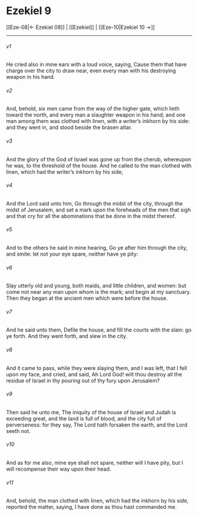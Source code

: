 # Ezekiel 9

[[Eze-08|← Ezekiel 08]] | [[Ezekiel]] | [[Eze-10|Ezekiel 10 →]]
***

###### v1
He cried also in mine ears with a loud voice, saying, Cause them that have charge over the city to draw near, even every man with his destroying weapon in his hand.
###### v2
And, behold, six men came from the way of the higher gate, which lieth toward the north, and every man a slaughter weapon in his hand; and one man among them was clothed with linen, with a writer’s inkhorn by his side: and they went in, and stood beside the brasen altar.
###### v3
And the glory of the God of Israel was gone up from the cherub, whereupon he was, to the threshold of the house. And he called to the man clothed with linen, which had the writer’s inkhorn by his side;
###### v4
And the Lord said unto him, Go through the midst of the city, through the midst of Jerusalem, and set a mark upon the foreheads of the men that sigh and that cry for all the abominations that be done in the midst thereof.
###### v5
And to the others he said in mine hearing, Go ye after him through the city, and smite: let not your eye spare, neither have ye pity:
###### v6
Slay utterly old and young, both maids, and little children, and women: but come not near any man upon whom is the mark; and begin at my sanctuary. Then they began at the ancient men which were before the house.
###### v7
And he said unto them, Defile the house, and fill the courts with the slain: go ye forth. And they went forth, and slew in the city.
###### v8
And it came to pass, while they were slaying them, and I was left, that I fell upon my face, and cried, and said, Ah Lord God! wilt thou destroy all the residue of Israel in thy pouring out of thy fury upon Jerusalem?
###### v9
Then said he unto me, The iniquity of the house of Israel and Judah is exceeding great, and the land is full of blood, and the city full of perverseness: for they say, The Lord hath forsaken the earth, and the Lord seeth not.
###### v10
And as for me also, mine eye shall not spare, neither will I have pity, but I will recompense their way upon their head.
###### v11
And, behold, the man clothed with linen, which had the inkhorn by his side, reported the matter, saying, I have done as thou hast commanded me. 
